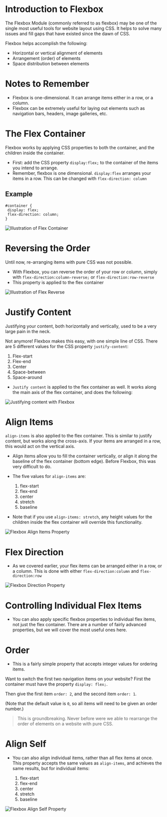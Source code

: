 # Introduction to Flexbox

 The Flexbox Module (commonly referred to as flexbox) may be one of the single most useful tools for website layout using CSS. It helps to solve many issues and fill gaps that have existed since the dawn of CSS. 
 
 Flexbox helps accomplish the following:

 * Horizontal or vertical alignment of elements
 * Arrangement (order) of elements 
 * Space distribution between elements

# Notes to Remember

 * Flexbox is one-dimensional. It can arrange items either in a row, or a column.
 * Flexbox can be extremely useful for laying out elements such as navigation bars, headers, image galleries, etc.

# The Flex Container

 Flexbox works by applying CSS properties to both the container, and the children inside the container. 

 * First: add the CSS property `display:flex;` to the container of the items you intend to arrange. 
 * Remember, flexbox is one dimensional. `display:flex` arranges your items in a row. This can be changed with `flex-direction: column`

## Example
 ```
 #container {
  display: flex;
  flex-direction: column;
}
 ```

![Illustration of Flex Container](https://cdn-images-1.medium.com/max/1600/1*4yKnG2-vuPF5XA-BmXADLQ.gif "Flex Container")

# Reversing the Order

Until now, re-arranging items with pure CSS was not possible. 
* With Flexbox, you can reverse the order of your row or column, simply with `flex-direction:column-reverse;` or `flex-direction:row-reverse`
* This property is applied to the flex container

![Illustration of Flex Reverse](https://cdn-images-1.medium.com/max/1000/1*PBr_ncouIehALaEOWmSbpQ.gif "Flex Reverse")

# Justify Content

Justifying your content, both horizontally and vertically, used to be a very large pain in the neck. 

Not anymore! Flexbox makes this easy, with one simple line of CSS. There are 5 different values for the CSS property `justify-content`:

1. Flex-start
2. Flex-end
3. Center
4. Space-between
5. Space-around

* `Justify content` is applied to the flex container as well. It works along the main axis of the flex container, and does the following:

![Justifying content with Flexbox](https://cdn-images-1.medium.com/max/1000/1*2-6Tw8jqWrMKOfIugKyuDA.gif "Justify Content with Flexbox")

# Align Items

`align-items` is also applied to the flex container. This is similar to justify content, but works along the cross-axis. If your items are arranged in a row, this would act on the vertical axis. 

* Align items allow you to fill the container vertically, or align it along the baseline of the flex container (bottom edge). Before Flexbox, this was very difficult to do. 
* The five values for `align-items` are:

  1. flex-start
  2. flex-end
  3. center
  4. stretch
  5. baseline

* Note that if you use `align-items: stretch`, any height values for the children inside the flex container will override this functionality. 

![Flexbox Align Items Property](https://cdn-images-1.medium.com/max/1000/1*htfdNmRIIFu_veRaFOj5qA.gif "Aligning items with Flexbox")

# Flex Direction

* As we covered earlier, your flex items can be arranged either in a row, or a column. This is done with either `flex-direction:column` and `flex-direction:row`

 ![Flexbox Direction Property](https://cdn-images-1.medium.com/max/1000/1*htfdNmRIIFu_veRaFOj5qA.gif "Flex direction with Flexbox")

# Controlling Individual Flex Items

* You can also apply specific flexbox properties to individual flex items, not just the flex container. There are a number of fairly advanced properties, but we will cover the most useful ones here.

# Order

* This is a fairly simple property that accepts integer values for ordering items.

Want to switch the first two navigation items on your website? First the container must have the property `display: flex;`. 

Then give the first item `order: 2`, and the second item `order: 1`. 

(Note that the default value is `0`, so all items will need to be given an order number.)

> This is groundbreaking. Never before were we able to rearrange the order of elements on a website with pure CSS.

# Align Self 

* You can also align individual items, rather than all flex items at once. This property accepts the same values as `align-items`, and achieves the same results, but for individual items:

  1. flex-start
  2. flex-end
  3. center
  4. stretch
  5. baseline

![Flexbox Align Self Property](https://cdn-images-1.medium.com/max/1000/1*HIADl1oL6pxXb2dMh_pXSQ.gif "Self aligning with Flexbox")
